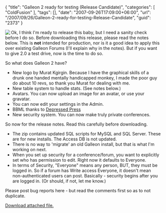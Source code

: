 {
	"title": "Galleon 2 ready for testing (Release Candidate)",
	"categories": [
		"ColdFusion"
	],
	"tags": [],
	"date": "2007-09-26T17:09:00+06:00",
	"url": "/2007/09/26/Galleon-2-ready-for-testing-Release-Candidate",
	"guid": "2373"
}

<img src="http://static.raymondcamden.com/images/cfjedi/glogo.png" align="left">

Ok, I think I'm ready to release this baby, but I need a sanity check before I do so. Before downloading this release, please read the notes below. This is <b>not</b> intended for production, nor is it a good idea to apply this over existing Galleon Forums (I'll explain why in the notes). But if you want to give 2.0 a test drive, now is the time to do so. 

So what does Galleon 2 have?

<ul>
<li>New logo by Murat Kgirgin. Because I have the graphical skills of a drunk one handed mentally handicapped monkey, I made the poor guy do about 10 revs, so thank you Murat for dealing with me.
<li>New table system to handle stats. (See notes below.)
<li>Avatars. You can now upload an image for an avatar, or use your gravatar.
<li>You can now edit your settings in the Admin.
<li>BBML thanks to <a href="http://www.depressedpress.com/">Depressed Press</a>
<li>New security system. You can now make truly private conferences. 
</ul>

So now for the release notes. Read this carefully before downloading.

<ul>
<li>The zip contains updated SQL scripts for MySQL and SQL Server. These are for new installs. The Access DB is not updated. 
<li>There is no way to 'migrate' an old Galleon install, but that is what I'm working on next.
<li>When you set up security for a conference/forum, you want to explicitly set who has permission to edit. Right now it defaults to Everyone.
<li>In terms of Security, "Everyone" means any person, BUT, they must be logged in. So if a forum has Write access Everyone, it doesn't mean non-authenticated users can post. Basically - security begins after you are logged in. (Or should, if not, let me know.)
</ul>

Please post bug reports here - but read the comments first so as to not duplicate.<p><a href='enclosures/D%3A%5Chosts%5Cwww%2Ecoldfusionjedi%2Ecom%5Cenclosures%2Fgalleon2%2Ezip'>Download attached file.</a></p>